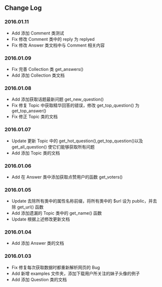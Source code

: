 ## Change Log

### 2016.01.11
- Add 添加 Comment 类测试
- Fix 修改 Comment 类中的 reply 为 replyed
- Fix 修改 Answer 类文档中与 Comment 相关内容

### 2016.01.09
- Fix 完善 Collection 类 get_answers()
- Add 添加 Collection 类文档

### 2016.01.08
- Add 添加获取话题最新问题 get_new_question()
- Fix 修复 Topic 中获取精华回答的错误，修改 get_top_question() 为 get_top_answer()
- Fix 修正 Topic 类的文档

### 2016.01.07
- Update 更新 Topic 中的 get_hot_question(),get_top_question()以及 get_all_question() 使它们能够获取所有问题
- Add 添加 Topic 类的文档

### 2016.01.06
- Add 在 Answer 类中添加获取点赞用户的函数 get_voters()

### 2016.01.05
- Update 去除所有类中的属性名称前缀，将所有类中的 $url 设为 public，并去除 get_url() 函数
- Add 添加遗漏的 Topic 类中的 get_name() 函数
- Update 根据上述修改更新文档

### 2016.01.04
- Add 添加 Answer 类的文档

### 2016.01.03
- Fix 修复每次获取数据时都重新解析网页的 Bug
- Add 新增 examples 文件夹，添加下载用户所关注的妹子头像的例子
- Add 添加 Question 类的文档